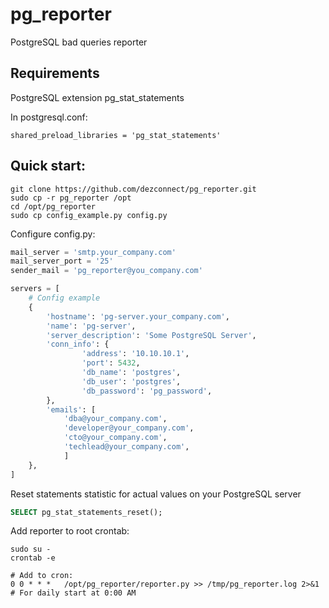 
# pg_reporter
PostgreSQL bad queries reporter


## Requirements

PostgreSQL extension pg_stat_statements

In postgresql.conf:

	shared_preload_libraries = 'pg_stat_statements'



## Quick start:

	git clone https://github.com/dezconnect/pg_reporter.git
	sudo cp -r pg_reporter /opt 
	cd /opt/pg_reporter
	sudo cp config_example.py config.py


Configure config.py:

```python
mail_server = 'smtp.your_company.com'
mail_server_port = '25'
sender_mail = 'pg_reporter@you_company.com'

servers = [
    # Config example
    {
        'hostname': 'pg-server.your_company.com',
        'name': 'pg-server',
        'server_description': 'Some PostgreSQL Server',
        'conn_info': {
                'address': '10.10.10.1',
                'port': 5432,
                'db_name': 'postgres',
                'db_user': 'postgres',
                'db_password': 'pg_password',
        },
        'emails': [
            'dba@your_company.com',
            'developer@your_company.com',
            'cto@your_company.com',
            'techlead@your_company.com',
            ]
    },
]
```


Reset statements statistic for actual values on your PostgreSQL server

```sql 
SELECT pg_stat_statements_reset();
```

Add reporter to root crontab:

	sudo su - 
	crontab -e 

	# Add to cron:
	0 0 * * * 	/opt/pg_reporter/reporter.py >> /tmp/pg_reporter.log 2>&1  # For daily start at 0:00 AM
